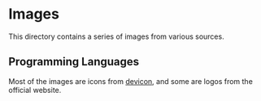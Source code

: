 # Images

This directory contains a series of images from various sources.

## Programming Languages

Most of the images are icons from [devicon](https://github.com/devicons/devicon), and some are logos from the official website.

